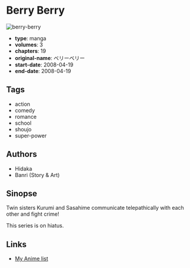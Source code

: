 # Berry Berry

![berry-berry](https://cdn.myanimelist.net/images/manga/1/32774.jpg)

-   **type**: manga
-   **volumes**: 3
-   **chapters**: 19
-   **original-name**: ベリーベリー
-   **start-date**: 2008-04-19
-   **end-date**: 2008-04-19

## Tags

-   action
-   comedy
-   romance
-   school
-   shoujo
-   super-power

## Authors

-   Hidaka
-   Banri (Story & Art)

## Sinopse

Twin sisters Kurumi and Sasahime communicate telepathically with each other and fight crime!

This series is on hiatus.

## Links

-   [My Anime list](https://myanimelist.net/manga/20604/Berry_Berry)
